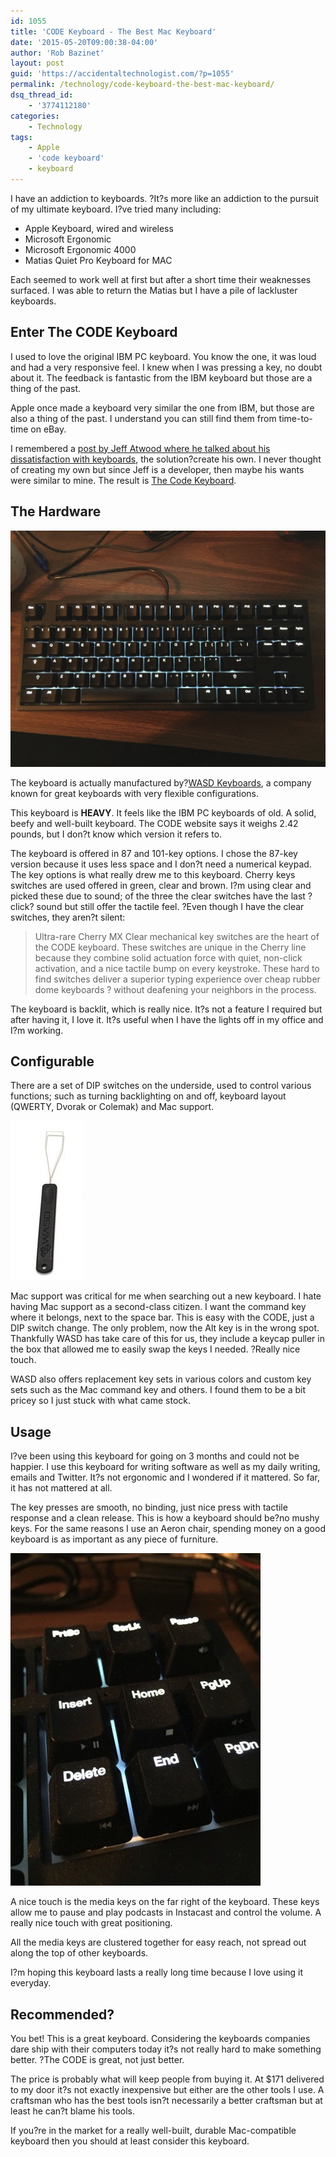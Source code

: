 ```yaml
---
id: 1055
title: 'CODE Keyboard - The Best Mac Keyboard'
date: '2015-05-20T09:00:38-04:00'
author: 'Rob Bazinet'
layout: post
guid: 'https://accidentaltechnologist.com/?p=1055'
permalink: /technology/code-keyboard-the-best-mac-keyboard/
dsq_thread_id:
    - '3774112180'
categories:
    - Technology
tags:
    - Apple
    - 'code keyboard'
    - keyboard
---
```


I have an addiction to keyboards. ?It?s more like an addiction to the pursuit of my ultimate keyboard. I?ve tried many including:

- Apple Keyboard, wired and wireless
- Microsoft Ergonomic
- Microsoft Ergonomic 4000
- Matias Quiet Pro Keyboard for MAC

Each seemed to work well at first but after a short time their weaknesses surfaced. I was able to return the Matias but I have a pile of lackluster keyboards.

## Enter The CODE Keyboard

I used to love the original IBM PC keyboard. You know the one, it was loud and had a very responsive feel. I knew when I was pressing a key, no doubt about it. The feedback is fantastic from the IBM keyboard but those are a thing of the past.

Apple once made a keyboard very similar the one from IBM, but those are also a thing of the past. I understand you can still find them from time-to-time on eBay.

I remembered a [post by Jeff Atwood where he talked about his dissatisfaction with keyboards](https://blog.codinghorror.com/the-code-keyboard/), the solution?create his own. I never thought of creating my own but since Jeff is a developer, then maybe his wants were similar to mine. The result is [The Code Keyboard](https://codekeyboards.com/).

## The Hardware

![code keyboard](/assets/img/2015/05/IMG_2669.jpg "IMG_2669.jpg")

The keyboard is actually manufactured by?[WASD Keyboards](https://www.wasdkeyboards.com/), a company known for great keyboards with very flexible configurations.

This keyboard is **HEAVY**. It feels like the IBM PC keyboards of old. A solid, beefy and well-built keyboard. The CODE website says it weighs 2.42 pounds, but I don?t know which version it refers to.

The keyboard is offered in 87 and 101-key options. I chose the 87-key version because it uses less space and I don?t need a numerical keypad. The key options is what really drew me to this keyboard. Cherry keys switches are used offered in green, clear and brown. I?m using clear and picked these due to sound; of the three the clear switches have the last ?click? sound but still offer the tactile feel. ?Even though I have the clear switches, they aren?t silent:

> Ultra-rare Cherry MX Clear mechanical key switches are the heart of the CODE keyboard. These switches are unique in the Cherry line because they combine solid actuation force with quiet, non-click activation, and a nice tactile bump on every keystroke. These hard to find switches deliver a superior typing experience over cheap rubber dome keyboards ? without deafening your neighbors in the process.

The keyboard is backlit, which is really nice. It?s not a feature I required but after having it, I love it. It?s useful when I have the lights off in my office and I?m working.

## Configurable

There are a set of DIP switches on the underside, used to control various functions; such as turning backlighting on and off, keyboard layout (QWERTY, Dvorak or Colemak) and Mac support.

![Keytool](/assets/img/2015/05/keytool.jpg "keytool.jpg")

Mac support was critical for me when searching out a new keyboard. I hate having Mac support as a second-class citizen. I want the command key where it belongs, next to the space bar. This is easy with the CODE, just a DIP switch change. The only problem, now the Alt key is in the wrong spot. Thankfully WASD has take care of this for us, they include a keycap puller in the box that allowed me to easily swap the keys I needed. ?Really nice touch.

WASD also offers replacement key sets in various colors and custom key sets such as the Mac command key and others. I found them to be a bit pricey so I just stuck with what came stock.

## Usage

I?ve been using this keyboard for going on 3 months and could not be happier. I use this keyboard for writing software as well as my daily writing, emails and Twitter. It?s not ergonomic and I wondered if it mattered. So far, it has not mattered at all.

The key presses are smooth, no binding, just nice press with tactile response and a clean release. This is how a keyboard should be?no mushy keys. For the same reasons I use an Aeron chair, spending money on a good keyboard is as important as any piece of furniture.

![IMG 2671](/assets/img/2015/05/IMG_2671.jpg "IMG_2671.jpg")

A nice touch is the media keys on the far right of the keyboard. These keys allow me to pause and play podcasts in Instacast and control the volume. A really nice touch with great positioning.

All the media keys are clustered together for easy reach, not spread out along the top of other keyboards.

I?m hoping this keyboard lasts a really long time because I love using it everyday.

## Recommended?

You bet! This is a great keyboard. Considering the keyboards companies dare ship with their computers today it?s not really hard to make something better. ?The CODE is great, not just better.

The price is probably what will keep people from buying it. At $171 delivered to my door it?s not exactly inexpensive but either are the other tools I use. A craftsman who has the best tools isn?t necessarily a better craftsman but at least he can?t blame his tools.

If you?re in the market for a really well-built, durable Mac-compatible keyboard then you should at least consider this keyboard.